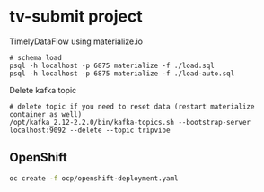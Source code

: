 # tv-submit project

TimelyDataFlow using materialize.io
```
# schema load
psql -h localhost -p 6875 materialize -f ./load.sql
psql -h localhost -p 6875 materialize -f ./load-auto.sql
```

Delete kafka topic
```
# delete topic if you need to reset data (restart materialize container as well)
/opt/kafka_2.12-2.2.0/bin/kafka-topics.sh --bootstrap-server localhost:9092 --delete --topic tripvibe
```

## OpenShift

```bash
oc create -f ocp/openshift-deployment.yaml
```
